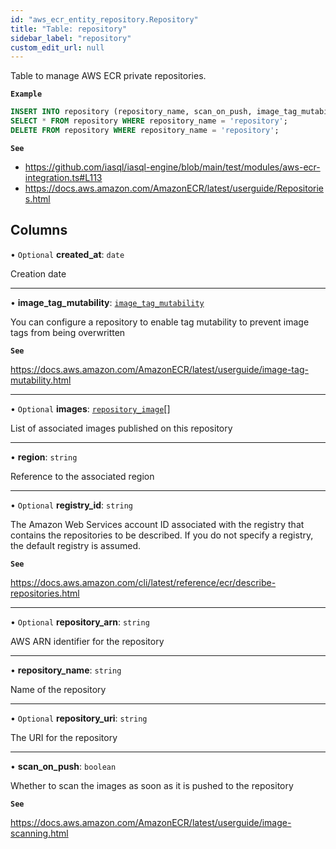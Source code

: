 ```yaml
---
id: "aws_ecr_entity_repository.Repository"
title: "Table: repository"
sidebar_label: "repository"
custom_edit_url: null
---
```


Table to manage AWS ECR private repositories.

**`Example`**

```sql
INSERT INTO repository (repository_name, scan_on_push, image_tag_mutability) VALUES ('repository', false, 'MUTABLE');
SELECT * FROM repository WHERE repository_name = 'repository';
DELETE FROM repository WHERE repository_name = 'repository';
```

**`See`**

 - https://github.com/iasql/iasql-engine/blob/main/test/modules/aws-ecr-integration.ts#L113
 - https://docs.aws.amazon.com/AmazonECR/latest/userguide/Repositories.html

## Columns

• `Optional` **created\_at**: `date`

Creation date

___

• **image\_tag\_mutability**: [`image_tag_mutability`](../enums/aws_ecr_entity_repository.ImageTagMutability.md)

You can configure a repository to enable tag mutability to prevent image tags from being overwritten

**`See`**

https://docs.aws.amazon.com/AmazonECR/latest/userguide/image-tag-mutability.html

___

• `Optional` **images**: [`repository_image`](aws_ecr_entity_repository_image.RepositoryImage.md)[]

List of associated images published on this repository

___

• **region**: `string`

Reference to the associated region

___

• `Optional` **registry\_id**: `string`

The Amazon Web Services account ID associated with the registry that contains the repositories to be
described. If you do not specify a registry, the default registry is assumed.

**`See`**

https://docs.aws.amazon.com/cli/latest/reference/ecr/describe-repositories.html

___

• `Optional` **repository\_arn**: `string`

AWS ARN identifier for the repository

___

• **repository\_name**: `string`

Name of the repository

___

• `Optional` **repository\_uri**: `string`

The URI for the repository

___

• **scan\_on\_push**: `boolean`

Whether to scan the images as soon as it is pushed to the repository

**`See`**

https://docs.aws.amazon.com/AmazonECR/latest/userguide/image-scanning.html
